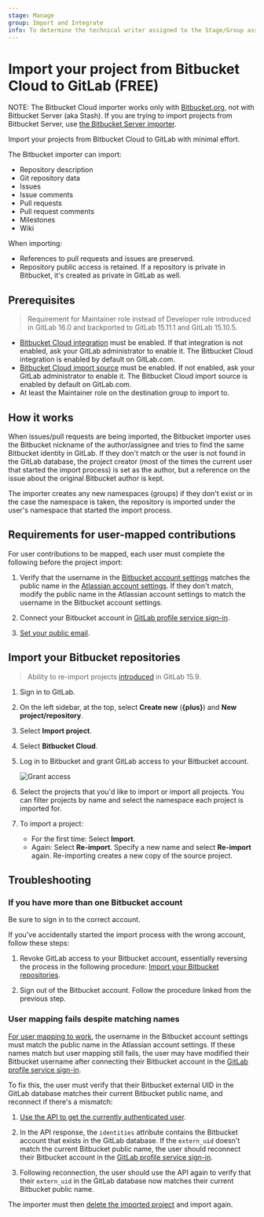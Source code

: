 ```yaml
---
stage: Manage
group: Import and Integrate
info: To determine the technical writer assigned to the Stage/Group associated with this page, see https://about.gitlab.com/handbook/product/ux/technical-writing/#assignments
---
```


# Import your project from Bitbucket Cloud to GitLab **(FREE)**

NOTE:
The Bitbucket Cloud importer works only with [Bitbucket.org](https://bitbucket.org/), not with Bitbucket
Server (aka Stash). If you are trying to import projects from Bitbucket Server, use
[the Bitbucket Server importer](bitbucket_server.md).

Import your projects from Bitbucket Cloud to GitLab with minimal effort.

The Bitbucket importer can import:

- Repository description
- Git repository data
- Issues
- Issue comments
- Pull requests
- Pull request comments
- Milestones
- Wiki

When importing:

- References to pull requests and issues are preserved.
- Repository public access is retained. If a repository is private in Bitbucket, it's created as
  private in GitLab as well.

## Prerequisites

> Requirement for Maintainer role instead of Developer role introduced in GitLab 16.0 and backported to GitLab 15.11.1 and GitLab 15.10.5.

- [Bitbucket Cloud integration](../../../integration/bitbucket.md) must be enabled. If that integration is not enabled, ask your GitLab administrator
  to enable it. The Bitbucket Cloud integration is enabled by default on GitLab.com.
- [Bitbucket Cloud import source](../../admin_area/settings/visibility_and_access_controls.md#configure-allowed-import-sources) must be enabled. If not enabled, ask your
  GitLab administrator to enable it. The Bitbucket Cloud import source is enabled by default on GitLab.com.
- At least the Maintainer role on the destination group to import to.

## How it works

When issues/pull requests are being imported, the Bitbucket importer uses the Bitbucket nickname of
the author/assignee and tries to find the same Bitbucket identity in GitLab. If they don't match or
the user is not found in the GitLab database, the project creator (most of the times the current
user that started the import process) is set as the author, but a reference on the issue about the
original Bitbucket author is kept.

The importer creates any new namespaces (groups) if they don't exist or in
the case the namespace is taken, the repository is imported under the user's
namespace that started the import process.

## Requirements for user-mapped contributions

For user contributions to be mapped, each user must complete the following before the project import:

1. Verify that the username in the [Bitbucket account settings](https://bitbucket.org/account/settings/)
   matches the public name in the [Atlassian account settings](https://id.atlassian.com/manage-profile/profile-and-visibility).
   If they don't match, modify the public name in the Atlassian account settings to match the
   username in the Bitbucket account settings.

1. Connect your Bitbucket account in [GitLab profile service sign-in](https://gitlab.com/-/profile/account).

1. [Set your public email](../../profile/index.md#set-your-public-email).

## Import your Bitbucket repositories

> Ability to re-import projects [introduced](https://gitlab.com/gitlab-org/gitlab/-/issues/23905) in GitLab 15.9.

1. Sign in to GitLab.
1. On the left sidebar, at the top, select **Create new** (**{plus}**) and **New project/repository**.
1. Select **Import project**.
1. Select **Bitbucket Cloud**.
1. Log in to Bitbucket and grant GitLab access to your Bitbucket account.

   ![Grant access](img/bitbucket_import_grant_access.png)

1. Select the projects that you'd like to import or import all projects.
   You can filter projects by name and select the namespace
   each project is imported for.

1. To import a project:
   - For the first time: Select **Import**.
   - Again: Select **Re-import**. Specify a new name and select **Re-import** again. Re-importing creates a new copy of the source project.

## Troubleshooting

### If you have more than one Bitbucket account

Be sure to sign in to the correct account.

If you've accidentally started the import process with the wrong account, follow these steps:

1. Revoke GitLab access to your Bitbucket account, essentially reversing the process in the following procedure: [Import your Bitbucket repositories](#import-your-bitbucket-repositories).

1. Sign out of the Bitbucket account. Follow the procedure linked from the previous step.

### User mapping fails despite matching names

[For user mapping to work](#requirements-for-user-mapped-contributions),
the username in the Bitbucket account settings must match the public name in the Atlassian account
settings. If these names match but user mapping still fails, the user may have modified their
Bitbucket username after connecting their Bitbucket account in the
[GitLab profile service sign-in](https://gitlab.com/-/profile/account).

To fix this, the user must verify that their Bitbucket external UID in the GitLab database matches their
current Bitbucket public name, and reconnect if there's a mismatch:

1. [Use the API to get the currently authenticated user](../../../api/users.md#for-non-administrator-users-1).

1. In the API response, the `identities` attribute contains the Bitbucket account that exists in
   the GitLab database. If the `extern_uid` doesn't match the current Bitbucket public name, the
   user should reconnect their Bitbucket account in the [GitLab profile service sign-in](https://gitlab.com/-/profile/account).

1. Following reconnection, the user should use the API again to verify that their `extern_uid` in
   the GitLab database now matches their current Bitbucket public name.

The importer must then [delete the imported project](../../project/working_with_projects.md#delete-a-project)
and import again.

